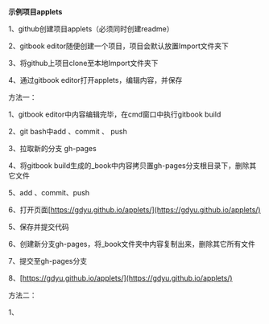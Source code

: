 **示例项目applets**

1、github创建项目applets（必须同时创建readme）

2、gitbook editor随便创建一个项目，项目会默认放置Import文件夹下

3、将github上项目clone至本地Import文件夹下

4、通过gitbook editor打开applets，编辑内容，并保存

方法一：

1、gitbook editor中内容编辑完毕，在cmd窗口中执行gitbook build

2、git bash中add 、commit 、 push

3、拉取新的分支 gh-pages

4、将gitbook build生成的\_book中内容拷贝置gh-pages分支根目录下，删除其它文件

5、add 、commit、push

6、打开页面[https://gdyu.github.io/applets/](https://gdyu.github.io/applets/)

5、保存并提交代码

6、创建新分支gh-pages，将\_book文件夹中内容复制出来，删除其它所有文件

7、提交至gh-pages分支

8、[https://gdyu.github.io/applets/](https://gdyu.github.io/applets/)

方法二：

1、

